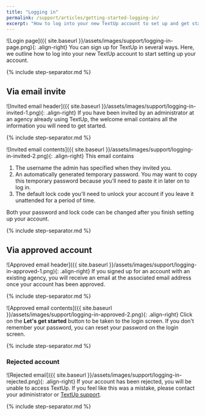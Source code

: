 ```yaml
---
title: "Logging in"
permalink: /support/articles/getting-started-logging-in/
excerpt: "How to log into your new TextUp account to set up and get started"
---
```


![Login page]({{ site.baseurl }}/assets/images/support/logging-in-page.png){: .align-right} You can sign up for TextUp in several ways. Here, we outline how to log into your new TextUp account to start setting up your account.

{% include step-separator.md %}

## Via email invite

![Invited email header]({{ site.baseurl }}/assets/images/support/logging-in-invited-1.png){: .align-right} If you have been invited by an administrator at an agency already using TextUp, the welcome email contains all the information you will need to get started.

{% include step-separator.md %}

![Invited email contents]({{ site.baseurl }}/assets/images/support/logging-in-invited-2.png){: .align-right} This email contains
1. The username the admin has specified when they invited you.
1. An automatically generated temporary password. You may want to copy this temporary password because you'll need to paste it in later on to log in.
1. The default lock code you'll need to unlock your account if you leave it unattended for a period of time.

Both your password and lock code can be changed after you finish setting up your account.

{% include step-separator.md %}

## Via approved account

![Approved email header]({{ site.baseurl }}/assets/images/support/logging-in-approved-1.png){: .align-right} If you signed up for an account with an existing agency, you will receive an email at the associated email address once your account has been approved.

{% include step-separator.md %}

![Approved email contents]({{ site.baseurl }}/assets/images/support/logging-in-approved-2.png){: .align-right} Click on the **Let's get started** button to be taken to the login screen. If you don't remember your password, you can reset your password on the login screen.

{% include step-separator.md %}

### Rejected account

![Rejected email]({{ site.baseurl }}/assets/images/support/logging-in-rejected.png){: .align-right} If your account has been rejected, you will be unable to access TextUp. If you feel like this was a mistake, please contact your administrator or <a href="mailto:connect@textup.org?Subject=From%20Support%20Center" target="_blank">TextUp support</a>.

{% include step-separator.md %}
